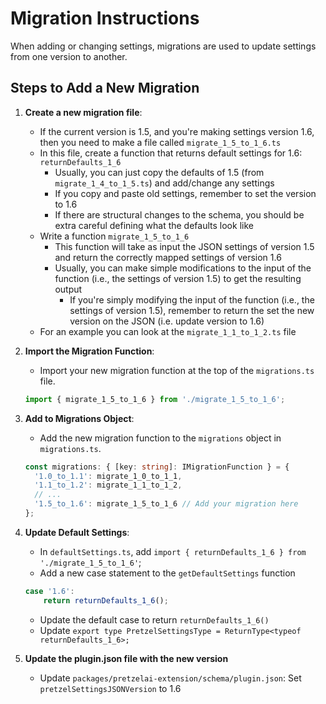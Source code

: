 # Migration Instructions

When adding or changing settings, migrations are used to update settings from one version to another.

## Steps to Add a New Migration

1. **Create a new migration file**:

   - If the current version is 1.5, and you're making settings version 1.6, then you need to make a file called `migrate_1_5_to_1_6.ts`
   - In this file, create a function that returns default settings for 1.6: `returnDefaults_1_6`
     - Usually, you can just copy the defaults of 1.5 (from `migrate_1_4_to_1_5.ts`) and add/change any settings
     - If you copy and paste old settings, remember to set the version to 1.6
     - If there are structural changes to the schema, you should be extra careful defining what the defaults look like
   - Write a function `migrate_1_5_to_1_6`
     - This function will take as input the JSON settings of version 1.5 and return the correctly mapped settings of version 1.6
     - Usually, you can make simple modifications to the input of the function (i.e., the settings of version 1.5) to get the resulting output
       - If you're simply modifying the input of the function (i.e., the settings of version 1.5), remember to return the set the new version on the JSON (i.e. update version to 1.6)
   - For an example you can look at the `migrate_1_1_to_1_2.ts` file

2. **Import the Migration Function**:

   - Import your new migration function at the top of the `migrations.ts` file.

   ```typescript
   import { migrate_1_5_to_1_6 } from './migrate_1_5_to_1_6';
   ```

3. **Add to Migrations Object**:

   - Add the new migration function to the `migrations` object in `migrations.ts`.

   ```typescript
   const migrations: { [key: string]: IMigrationFunction } = {
     '1.0_to_1.1': migrate_1_0_to_1_1,
     '1.1_to_1.2': migrate_1_1_to_1_2,
     // ...
     '1.5_to_1.6': migrate_1_5_to_1_6 // Add your migration here
   };
   ```

4. **Update Default Settings**:

   - In `defaultSettings.ts`, add `import { returnDefaults_1_6 } from './migrate_1_5_to_1_6'`;
   - Add a new case statement to the `getDefaultSettings` function

   ```typescript
   case '1.6':
       return returnDefaults_1_6();
   ```

   - Update the default case to return `returnDefaults_1_6()`
   - Update `export type PretzelSettingsType = ReturnType<typeof returnDefaults_1_6>;`

5. **Update the plugin.json file with the new version**
   - Update `packages/pretzelai-extension/schema/plugin.json`: Set `pretzelSettingsJSONVersion` to 1.6
